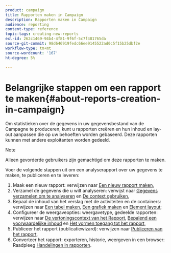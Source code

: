 ```yaml
---
product: campaign
title: Rapporten maken in Campaign
description: Rapporten maken in Campaign
audience: reporting
content-type: reference
topic-tags: creating-new-reports
exl-id: 262c1469-94b4-4f81-9f6f-5c7f481765da
source-git-commit: 98d646919fedc66ee9145522ad0c5f15b25dbf2e
workflow-type: tm+mt
source-wordcount: '167'
ht-degree: 5%

---
```


# Belangrijke stappen om een rapport te maken{#about-reports-creation-in-campaign}

Om statistieken over de gegevens in uw gegevensbestand van de Campagne te produceren, kunt u rapporten creëren en hun inhoud en lay-out aanpassen die op uw behoeften worden gebaseerd. Deze rapporten kunnen met andere exploitanten worden gedeeld.

>[!NOTE]
>
>Alleen gevorderde gebruikers zijn gemachtigd om deze rapporten te maken.

Voer de volgende stappen uit om een analyserapport over uw gegevens te maken, te publiceren en te leveren:

1. Maak een nieuw rapport: verwijzen naar [Een nieuw rapport maken](../../reporting/using/creating-a-new-report.md),
1. Verzamel de gegevens die u wilt analyseren: verwijst naar [Gegevens verzamelen om te analyseren](../../reporting/using/collecting-data-to-analyze.md) en [De context gebruiken](../../reporting/using/using-the-context.md),
1. Bepaal de inhoud van het verslag met de activiteiten en de containers: verwijzen naar [Een tabel maken](../../reporting/using/creating-a-table.md), [Een grafiek maken](../../reporting/using/creating-a-chart.md) en [Element layout](../../reporting/using/element-layout.md);
1. Configureer de weergaveopties: weergavetype, gedeelde rapporten: verwijzen naar [De vertoningscontext van het Rapport](../../reporting/using/configuring-access-to-the-report.md#report-display-context), [Bepalend een voorwaardelijke inhoud](../../reporting/using/defining-a-conditional-content.md) en [Het vormen toegang tot het rapport](../../reporting/using/configuring-access-to-the-report.md),
1. Publiceer het rapport (publicatiewizard): verwijzen naar [Publiceren van het rapport](../../reporting/using/configuring-access-to-the-report.md#publishing-the-report),
1. Converteer het rapport: exporteren, historie, weergeven in een browser: Raadpleeg [Handelingen in rapporten](../../reporting/using/actions-on-reports.md).

